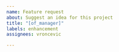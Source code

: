 ```yaml
---
name: Feature request
about: Suggest an idea for this project
title: "[of_manager]"
labels: enhancement
assignees: vroncevic

---
```



